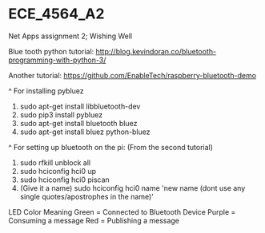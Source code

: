 # ECE_4564_A2
Net Apps assignment 2; Wishing Well

Blue tooth python tutorial:
http://blog.kevindoran.co/bluetooth-programming-with-python-3/

Another tutorial:
https://github.com/EnableTech/raspberry-bluetooth-demo

^ For installing pybluez
1) sudo apt-get install libbluetooth-dev
2) sudo pip3 install pybluez
3) sudo apt-get install bluetooth bluez
4) sudo apt-get install bluez python-bluez

^ For setting up bluetooth on the pi: (From the second tutorial)
1) sudo rfkill unblock all
2) sudo hciconfig hci0 up
3) sudo hciconfig hci0 piscan
4) (Give it a name) sudo hciconfig hci0 name 'new name (dont use any single quotes/apostrophes in the name)'

LED Color Meaning
Green = Connected to Bluetooth Device
Purple = Consuming a message
Red = Publishing a message
